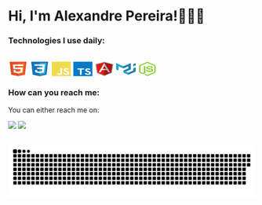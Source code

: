 # Hi, I'm Alexandre Pereira!👨‍💻👋
 

### Technologies I use daily:

<div style="display: inline_block"><br>
  <img align="center" alt="alenet1992-HTML" height="30" width="40" src="https://raw.githubusercontent.com/devicons/devicon/master/icons/html5/html5-original.svg">
  <img align="center" alt="alenet1992-CSS" height="30" width="40" src="https://raw.githubusercontent.com/devicons/devicon/master/icons/css3/css3-original.svg">
  <img align="center" alt="alenet1992-Js" height="30" width="40" src="https://raw.githubusercontent.com/devicons/devicon/master/icons/javascript/javascript-plain.svg">
  <img align="center" alt="alenet1992-Ts" height="30" width="40" src="https://raw.githubusercontent.com/devicons/devicon/master/icons/typescript/typescript-plain.svg">
  <img align="center" alt="alenet1992-Angular" height="30" width="40" src="https://raw.githubusercontent.com/devicons/devicon/master/icons/angularjs/angularjs-original.svg">
  <img align="center" alt="alenet1992-MaterialUi" height="30" width="40" src="https://raw.githubusercontent.com/devicons/devicon/master/icons/materialui/materialui-original.svg">
  <img align="center" alt="alenet1992l-NodeJs" height="30" width="40" src="https://raw.githubusercontent.com/devicons/devicon/master/icons/nodejs/nodejs-original.svg">
</div>

### How can you reach me:

You can either reach me on:

<a href="mailto:job.alexandre.pereira@gmail.com"><img src="https://img.shields.io/badge/-Gmail-%23333?style=for-the-badge&logo=gmail&logoColor=white" target="_blank"></a>
<a href="https://www.linkedin.com/in/alexandretpereira/" target="_blank"><img src="https://img.shields.io/badge/-LinkedIn-%230077B5?style=for-the-badge&logo=linkedin&logoColor=white" target="_blank"></a>

##

![Snake animation](https://github.com/jlmcabral/jlmcabral/blob/output/github-contribution-grid-snake.svg)

</div>

